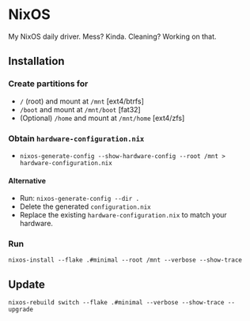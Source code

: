 # NixOS

My NixOS daily driver.
Mess? Kinda. Cleaning? Working on that.

## Installation

### Create partitions for

- `/` (root) and mount at `/mnt` [ext4/btrfs]
- `/boot` and mount at `/mnt/boot` [fat32]
- (Optional) `/home` and mount at `/mnt/home` [ext4/zfs]

### Obtain `hardware-configuration.nix`

- `nixos-generate-config --show-hardware-config --root /mnt > hardware-configuration.nix`

#### Alternative

- Run: `nixos-generate-config --dir .`
- Delete the generated `configuration.nix`
- Replace the existing `hardware-configuration.nix` to match your hardware.

### Run

    nixos-install --flake .#minimal --root /mnt --verbose --show-trace

## Update

    nixos-rebuild switch --flake .#minimal --verbose --show-trace --upgrade
